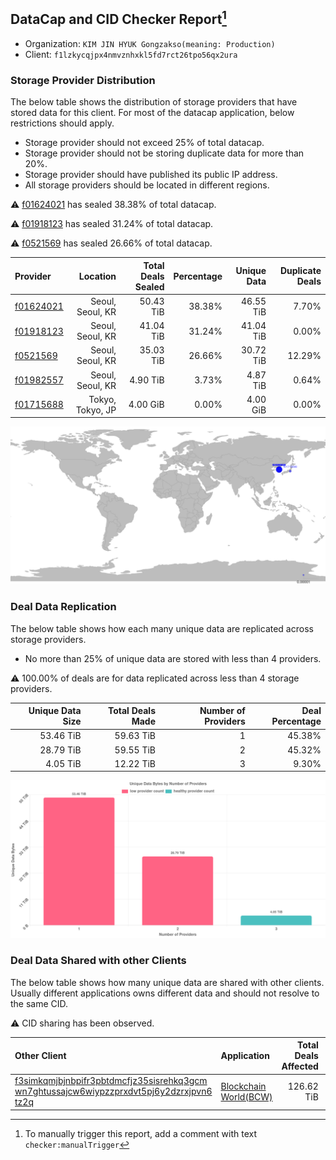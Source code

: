 ## DataCap and CID Checker Report[^1]
 - Organization: `KIM JIN HYUK Gongzakso(meaning: Production)`
 - Client: `f1lzkycqjpx4nmvznhxkl5fd7rct26tpo56qx2ura`
### Storage Provider Distribution
The below table shows the distribution of storage providers that have stored data for this client.
For most of the datacap application, below restrictions should apply.
 - Storage provider should not exceed 25% of total datacap.
 - Storage provider should not be storing duplicate data for more than 20%.
 - Storage provider should have published its public IP address.
 - All storage providers should be located in different regions.

⚠️ [f01624021](https://filfox.info/en/address/f01624021) has sealed 38.38% of total datacap.

⚠️ [f01918123](https://filfox.info/en/address/f01918123) has sealed 31.24% of total datacap.

⚠️ [f0521569](https://filfox.info/en/address/f0521569) has sealed 26.66% of total datacap.

| Provider                                              |         Location | Total Deals Sealed | Percentage | Unique Data | Duplicate Deals |
| :---------------------------------------------------- | ---------------: | -----------------: | ---------: | ----------: | --------------: |
| [f01624021](https://filfox.info/en/address/f01624021) | Seoul, Seoul, KR |          50.43 TiB |     38.38% |   46.55 TiB |           7.70% |
| [f01918123](https://filfox.info/en/address/f01918123) | Seoul, Seoul, KR |          41.04 TiB |     31.24% |   41.04 TiB |           0.00% |
| [f0521569](https://filfox.info/en/address/f0521569)   | Seoul, Seoul, KR |          35.03 TiB |     26.66% |   30.72 TiB |          12.29% |
| [f01982557](https://filfox.info/en/address/f01982557) | Seoul, Seoul, KR |           4.90 TiB |      3.73% |    4.87 TiB |           0.64% |
| [f01715688](https://filfox.info/en/address/f01715688) | Tokyo, Tokyo, JP |           4.00 GiB |      0.00% |    4.00 GiB |           0.00% |

![Provider Distribution](https://raw.githubusercontent.com/data-preservation-programs/filplus-checker-assets/main/filecoin-project/filecoin-plus-large-datasets/issues/1038/1671007167895.png)
### Deal Data Replication
The below table shows how each many unique data are replicated across storage providers.
- No more than 25% of unique data are stored with less than 4 providers.

⚠️ 100.00% of deals are for data replicated across less than 4 storage providers.

| Unique Data Size | Total Deals Made | Number of Providers | Deal Percentage |
| ---------------: | ---------------: | ------------------: | --------------: |
|        53.46 TiB |        59.63 TiB |                   1 |          45.38% |
|        28.79 TiB |        59.55 TiB |                   2 |          45.32% |
|         4.05 TiB |        12.22 TiB |                   3 |           9.30% |

![Replication Distribution](https://raw.githubusercontent.com/data-preservation-programs/filplus-checker-assets/main/filecoin-project/filecoin-plus-large-datasets/issues/1038/1671007168748.png)
### Deal Data Shared with other Clients
The below table shows how many unique data are shared with other clients.
Usually different applications owns different data and should not resolve to the same CID.

⚠️ CID sharing has been observed.

| Other Client                                                                                                                                                                                                              | Application                                                                                            | Total Deals Affected | Unique CIDs |        Verifier |
| :------------------------------------------------------------------------------------------------------------------------------------------------------------------------------------------------------------------------ | :----------------------------------------------------------------------------------------------------- | -------------------: | ----------: | --------------: |
| [f3simkqmjbjnbpifr3pbtdmcfjz35sisrehkq3gcm<br/>wn7ghtussajcw6wiypzzprxdvt5pj6y2dzrxjpvn6<br/>tz2q](https://filfox.info/en/address/f3simkqmjbjnbpifr3pbtdmcfjz35sisrehkq3gcmwn7ghtussajcw6wiypzzprxdvt5pj6y2dzrxjpvn6tz2q) | [Blockchain World\(BCW\)](https://github.com/filecoin-project/filecoin-plus-large-datasets/issues/166) |           126.62 TiB |       1,993 | LDN v3 multisig |

[^1]: To manually trigger this report, add a comment with text `checker:manualTrigger`
